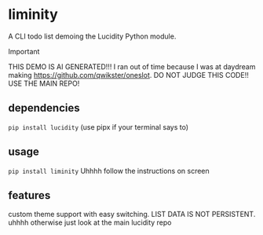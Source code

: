 # liminity
A CLI todo list demoing the Lucidity Python module.
> [!IMPORTANT]
> THIS DEMO IS AI GENERATED!!! I ran out of time because I was at daydream making https://github.com/qwikster/oneslot. DO NOT JUDGE THIS CODE!! USE THE MAIN REPO!

## dependencies
`pip install lucidity`
(use pipx if your terminal says to)
## usage
`pip install liminity`
Uhhhh follow the instructions on screen
## features
custom theme support with easy switching. LIST DATA IS NOT PERSISTENT. uhhhh otherwise just look at the main lucidity repo